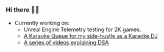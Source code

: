 ### Hi there 👋🏾
- Currently working on: 
    - Unreal Engine Telemetry testing for 2K games.
    - [A Karaoke Queue for my side-hustle as a Karaoke DJ](https://github.com/emanisgrand/YARPS)
    - [A series of videos explaining DSA](https://www.youtube.com/watch?v=tqy9N-dAjN0)

<!--
**emanisgrand/emanisgrand** is a ✨ _special_ ✨ repository because its `README.md` (this file) appears on your GitHub profile.

Here are some ideas to get you started:

- 🔭 I’m currently working on ...
- 🌱 I’m currently learning ...
- 👯 I’m looking to collaborate on ...
- 🤔 I’m looking for help with ...
- 💬 Ask me about ...
- 📫 How to reach me: ...
- 😄 Pronouns: ...
- ⚡ Fun fact: ...
-->
